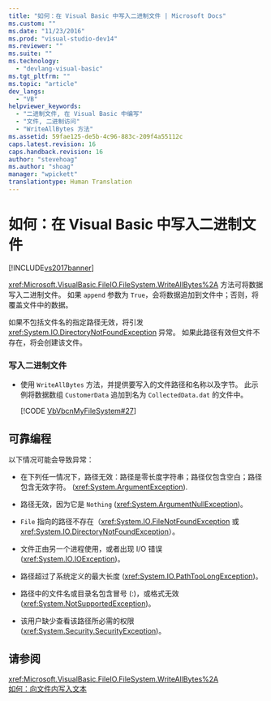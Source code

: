 ```yaml
---
title: "如何：在 Visual Basic 中写入二进制文件 | Microsoft Docs"
ms.custom: ""
ms.date: "11/23/2016"
ms.prod: "visual-studio-dev14"
ms.reviewer: ""
ms.suite: ""
ms.technology: 
  - "devlang-visual-basic"
ms.tgt_pltfrm: ""
ms.topic: "article"
dev_langs: 
  - "VB"
helpviewer_keywords: 
  - "二进制文件, 在 Visual Basic 中编写"
  - "文件, 二进制访问"
  - "WriteAllBytes 方法"
ms.assetid: 59fae125-de5b-4c96-883c-209f4a55112c
caps.latest.revision: 16
caps.handback.revision: 16
author: "stevehoag"
ms.author: "shoag"
manager: "wpickett"
translationtype: Human Translation
---
```

# 如何：在 Visual Basic 中写入二进制文件
[!INCLUDE[vs2017banner](../../../../csharp/includes/vs2017banner.md)]

<xref:Microsoft.VisualBasic.FileIO.FileSystem.WriteAllBytes%2A> 方法可将数据写入二进制文件。  如果 `append` 参数为 `True`，会将数据追加到文件中；否则，将覆盖文件中的数据。  
  
 如果不包括文件名的指定路径无效，将引发 <xref:System.IO.DirectoryNotFoundException> 异常。  如果此路径有效但文件不存在，将会创建该文件。  
  
### 写入二进制文件  
  
-   使用 `WriteAllBytes` 方法，并提供要写入的文件路径和名称以及字节。  此示例将数据数组 `CustomerData` 追加到名为 `CollectedData.dat` 的文件中。  
  
     [!CODE [VbVbcnMyFileSystem#27](../CodeSnippet/VS_Snippets_VBCSharp/VbVbcnMyFileSystem#27)]  
  
## 可靠编程  
 以下情况可能会导致异常：  
  
-   在下列任一情况下，路径无效：路径是零长度字符串；路径仅包含空白；路径包含无效字符。  \(<xref:System.ArgumentException>\).  
  
-   路径无效，因为它是 `Nothing` \(<xref:System.ArgumentNullException>\)。  
  
-   `File` 指向的路径不存在（<xref:System.IO.FileNotFoundException> 或 <xref:System.IO.DirectoryNotFoundException>）。  
  
-   文件正由另一个进程使用，或者出现 I\/O 错误 \(<xref:System.IO.IOException>\)。  
  
-   路径超过了系统定义的最大长度 \(<xref:System.IO.PathTooLongException>\)。  
  
-   路径中的文件名或目录名包含冒号 \(:\)，或格式无效 \(<xref:System.NotSupportedException>\)。  
  
-   该用户缺少查看该路径所必需的权限 \(<xref:System.Security.SecurityException>\)。  
  
## 请参阅  
 <xref:Microsoft.VisualBasic.FileIO.FileSystem.WriteAllBytes%2A>   
 [如何：向文件内写入文本](../../../../visual-basic/developing-apps/programming/drives-directories-files/how-to-write-text-to-files.md)